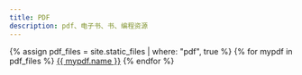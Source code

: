```yaml
---
title: PDF
description: pdf、电子书、书、编程资源
---
```

{% assign pdf_files = site.static_files | where: "pdf", true %}
{% for mypdf in pdf_files %}
  <a href="{{ mypdf.path }}">{{ mypdf.name }}</a>
{% endfor %}